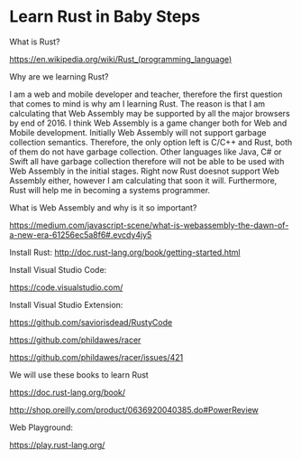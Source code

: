 # Learn Rust in Baby Steps

What is Rust?

https://en.wikipedia.org/wiki/Rust_(programming_language)


Why are we learning Rust?

I am a web and mobile developer and teacher, therefore the first question that comes to mind is why am I learning Rust. The reason is that I am calculating that Web Assembly may be supported by all the major browsers by end of 2016. I think Web Assembly is a game changer both for Web and Mobile development. Initially Web Assembly will not support garbage collection semantics. Therefore, the only option left is C/C++ and Rust, both of them do not have garbage collection. Other languages like Java, C# or Swift all have garbage collection therefore will not be able to be used with Web Assembly in the initial stages. Right now Rust doesnot support Web Assembly either, however I am calculating that soon it will. Furthermore, Rust will help me in becoming a systems programmer.


What is Web Assembly and why is it so important?

https://medium.com/javascript-scene/what-is-webassembly-the-dawn-of-a-new-era-61256ec5a8f6#.evcdy4jy5


Install Rust:
http://doc.rust-lang.org/book/getting-started.html


Install Visual Studio Code:

https://code.visualstudio.com/


Install Visual Studio Extension:

https://github.com/saviorisdead/RustyCode

https://github.com/phildawes/racer

https://github.com/phildawes/racer/issues/421



We will use these books to learn Rust

https://doc.rust-lang.org/book/

http://shop.oreilly.com/product/0636920040385.do#PowerReview


Web Playground:

https://play.rust-lang.org/
